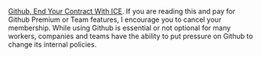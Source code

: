 [Github, End Your Contract With ICE](https://github.com/drop-ice/dear-github-2.0).
If you are reading this and pay for Github Premium or Team features, I encourage you to cancel your membership.
While using Github is essential or not optional for many workers, companies and teams have the ability to put pressure on Github to change its internal policies.

<!--
**nicksahler/nicksahler** is a ✨ _special_ ✨ repository because its `README.md` (this file) appears on your GitHub profile.

Here are some ideas to get you started:

- 🔭 I’m currently working on ...
- 🌱 I’m currently learning ...
- 👯 I’m looking to collaborate on ...
- 🤔 I’m looking for help with ...
- 💬 Ask me about ...
- 📫 How to reach me: ...
- 😄 Pronouns: ...
- ⚡ Fun fact: ...
--> 

<!-- <img style="text-align: center" src="https://upload.wikimedia.org/wikipedia/commons/1/17/UtuadoFlag.svg" width="128" alt="Utuado"/> -->

